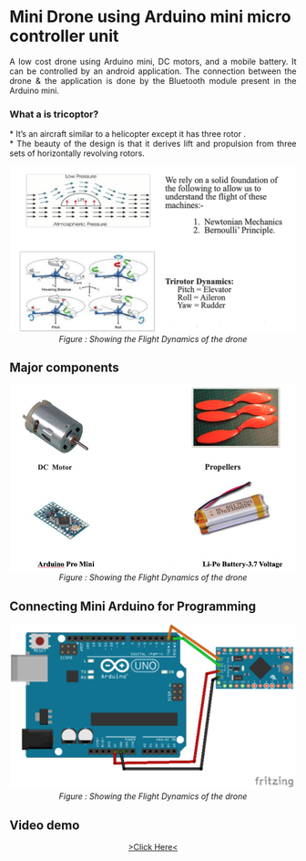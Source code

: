 # Mini Drone using Arduino mini micro controller unit
<p align="justify" >
A low cost drone using Arduino mini, DC motors, and a mobile battery. It can be controlled by an android application. The connection between the drone &amp; the application is done by the Bluetooth module present in the Arduino mini. 
</p>

### What a is tricoptor?
<p align="justify" >
* It’s an aircraft similar to a helicopter except it has three rotor .
<br>* The beauty of the design is that it derives lift and propulsion from  three sets of horizontally revolving rotors.
</p>

<p align="center">
  <img src="imgs/Flight_Dynamics.png" width="760px">
  <br><i>Figure : Showing the Flight Dynamics of the drone</i>
</p>

## Major components
<p align="center">
  <img src="imgs/Major_components.png" width="760px">
  <br><i>Figure : Showing the Flight Dynamics of the drone</i>
</p>

## Connecting Mini Arduino for Programming
<p align="center">
  <img src="imgs/Connecting_Mini_Arduino.jpg" width="760px">
  <br><i>Figure : Showing the Flight Dynamics of the drone</i>
</p>

## Video demo
<p align="center">
  <a href="https://www.youtube.com/watch?v=B13oQvVGCp4&list=PLWdzmf_yjOGsEBxtbmLwkprN09FwD6ldS" target="popup" > >Click Here< </a>
</p>
